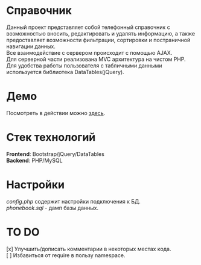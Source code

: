# Справочник
Данный проект представляет собой телефонный справочник с возможностью вносить, редактировать и удалять информацию, а также предоставляет возможности фильтрации, сортировки и постраничной навигации данных.  
Все взаимодействие с сервером происходит с помощью AJAX.  
Для серверной части реализована MVC архитектура на чистом PHP.  
Для удобства работы пользователя с табличными данными используется библиотека DataTables(jQuery).  

# Демо
Посмотреть в действии можно [здесь](http://frolovd.hol.es/project/).

# Стек технологий  
**Frontend**: Bootstrap/jQuery/DataTables  
**Backend**: PHP/MySQL  

# Настройки  
*config.php* содержит настройки подключения к БД.  
*phonebook.sql* - дамп базы данных.  

# TO DO  
[x] Улучшить/дописать комментарии в некоторых местах кода.  
[ ] Избавиться от require в пользу namespace.  

